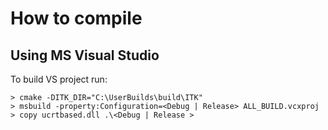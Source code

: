 
How to compile
==============

Using MS Visual Studio
----------------------

To build VS project run:

```
> cmake -DITK_DIR="C:\UserBuilds\build\ITK"
> msbuild -property:Configuration=<Debug | Release> ALL_BUILD.vcxproj
> copy ucrtbased.dll .\<Debug | Release >
```
